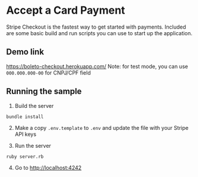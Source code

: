 # Accept a Card Payment

Stripe Checkout is the fastest way to get started with payments. Included are some basic build and run scripts you can use to start up the application.

## Demo link
https://boleto-checkout.herokuapp.com/
Note: for test mode, you can use `000.000.000-00` for CNPJ/CPF field

## Running the sample

1. Build the server

```
bundle install
```

2. Make a copy `.env.template` to `.env` and update the file with your Stripe API keys

3. Run the server

```
ruby server.rb
```

4. Go to [http://localhost:4242](http://localhost:4242)
